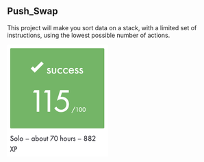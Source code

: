 ## Push_Swap

This project will make you sort data on a stack, with a limited set of instructions, using
the lowest possible number of actions.

![alt text](https://github.com/cvenkman/get_next_line/blob/main/resources/final_mark.png?raw=true)
